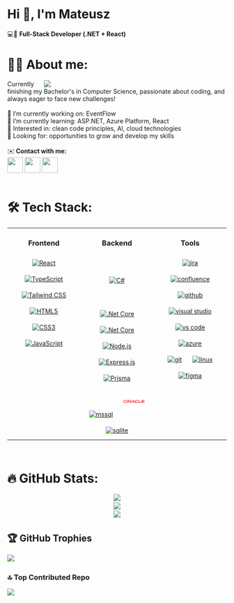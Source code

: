 # Hi 👋, I'm Mateusz</h1>
💻🚀 <b>Full-Stack Developer (.NET + React)</b>

# 👨‍💻 About me:
<img align="right" src="https://user-images.githubusercontent.com/74038190/225813708-98b745f2-7d22-48cf-9150-083f1b00d6c9.gif" width="420">
<div align="right" width="100"></div>
Currently finishing my Bachelor's in Computer Science, passionate about coding, and always eager to face new challenges!
<br/><br/>
🔭 I’m currently working on: EventFlow<br/>
📖 I’m currently learning: ASP.NET, Azure Platform, React <br/>
🚀 Interested in: clean code principles, AI, cloud technologies<br/>
💬 Looking for: opportunities to grow and develop my skills
<br/><br/>
✉️<b> Contact with me:</b><br/>
<a href="mailto:mateusz.strapczuk@gmail.com"><img width="36" height="36" src="https://upload.wikimedia.org/wikipedia/commons/7/7e/Gmail_icon_%282020%29.svg"/></a>
<a href="https://www.linkedin.com/in/mateuszstrapczuk/"><img width="36" height="36" src="https://upload.wikimedia.org/wikipedia/commons/c/ca/LinkedIn_logo_initials.png"/></a>
<a href="https://www.facebook.com/mateusz.strapczuk"><img width="36" height="36" src="https://upload.wikimedia.org/wikipedia/commons/5/51/Facebook_f_logo_%282019%29.svg"/></a>
<br/><br/>


# 🛠️ Tech Stack:
<table width="100%" align="center"><tr><td valign="top" align="center" width="33%">

### Frontend  
<div align="center">
<a href="https://reactjs.org/" target="_blank"><img style="margin: 10px" src="https://profilinator.rishav.dev/skills-assets/react-original-wordmark.svg" alt="React" height="50" /></a>
<a href="https://www.typescriptlang.org/" target="_blank"><img style="margin: 10px" src="https://profilinator.rishav.dev/skills-assets/typescript-original.svg" alt="TypeScript" height="50" /></a>
<a href="https://www.tailwindcss.com/" target="_blank"><img style="margin: 10px" src="https://profilinator.rishav.dev/skills-assets/tailwindcss.svg" alt="Tailwind CSS" height="50" /></a><br/>   
<a href="https://en.wikipedia.org/wiki/HTML5" target="_blank"><img style="margin: 10px" src="https://profilinator.rishav.dev/skills-assets/html5-original-wordmark.svg" alt="HTML5" height="50" /></a>  
<a href="https://www.w3schools.com/css/" target="_blank"><img style="margin: 10px" src="https://profilinator.rishav.dev/skills-assets/css3-original-wordmark.svg" alt="CSS3" height="50" /></a>  
<a href="https://www.javascript.com/" target="_blank"><img style="margin: 10px" src="https://profilinator.rishav.dev/skills-assets/javascript-original.svg" alt="JavaScript" height="50" /></a>  

</td><td valign="top" align="center" width="33%">



### Backend  
<div align="center">  
<a href="https://docs.microsoft.com/en-us/dotnet/csharp/" target="_blank"><img style="margin: 50px" src="https://profilinator.rishav.dev/skills-assets/csharp-original.svg" alt="C#" height="50" /></a>  
<a href="https://dotnet.microsoft.com/download" target="_blank"><img style="margin: 10px" src="https://profilinator.rishav.dev/skills-assets/dotnetcore.png" alt=".Net Core" height="50" /></a>  
  <a href="https://learn.microsoft.com/en-us/ef/core/" target="_blank"><img style="margin: 10px" src="https://github.com/campusMVP/dotnetCoreLogoPack/blob/master/Entity%20Framework%20Core/Bitmap%20RGB/Bitmap-MEDIUM_Entity-Framework-Core-Logo_2colors_Square_Boxed_RGB.png" alt=".Net Core" height="50" /></a> <br/>
<a href="https://nodejs.org/" target="_blank"><img style="margin: 10px" src="https://profilinator.rishav.dev/skills-assets/nodejs-original-wordmark.svg" alt="Node.js" height="50" /></a>  
<a href="https://expressjs.com/" target="_blank"><img style="margin: 10px" src="https://profilinator.rishav.dev/skills-assets/express-original-wordmark.svg" alt="Express.js" height="50" /></a>  
<a href="https://www.prisma.io/" target="_blank"><img style="margin: 10px" src="https://profilinator.rishav.dev/skills-assets/prisma.png" alt="Prisma" height="50" /></a><br/>
<a target="_blank" href="https://learn.microsoft.com/en-us/sql/?view=sql-server-ver16"><img style="margin: 10px" height="50" src="https://www.svgrepo.com/show/303229/microsoft-sql-server-logo.svg" alt="mssql" /></a>
<a target="_blank" href="https://docs.oracle.com/en/"><img style="margin: 10px" height="50" src="https://raw.githubusercontent.com/devicons/devicon/master/icons/oracle/oracle-original.svg" alt="oracle" /></a>
<a target="_blank" href="https://www.sqlite.org/"><img style="margin: 10px" height="50" src="https://www.vectorlogo.zone/logos/sqlite/sqlite-icon.svg" alt="sqlite" /></a>
</div>
</div>


</td><td valign="top" align="center" width="33%">



### Tools  
<div align="center">  
  <a target="_blank" href="https://www.atlassian.com/software/jira"><img style="margin: 10px" height="50" src="https://cdn.jsdelivr.net/gh/devicons/devicon/icons/jira/jira-original.svg" alt="jira"/></a>
  <a target="_blank" href="https://www.atlassian.com/software/confluence"><img style="margin: 10px" height="50" src="https://cdn.jsdelivr.net/gh/devicons/devicon/icons/confluence/confluence-original.svg" alt="confluence"/></a>
    <a target="_blank" href="https://github.com/"><img style="margin: 10px" height="50" src="https://cdn.jsdelivr.net/gh/devicons/devicon/icons/github/github-original.svg" alt="github"/></a><br/>
      <a target="_blank" href="https://visualstudio.microsoft.com/"><img style="margin: 10px" height="50" src="https://cdn.jsdelivr.net/gh/devicons/devicon/icons/visualstudio/visualstudio-plain.svg" alt="visual studio"/></a>
      <a target="_blank" href="https://code.visualstudio.com/"><img style="margin: 10px" height="50" src="https://cdn.jsdelivr.net/gh/devicons/devicon/icons/vscode/vscode-original.svg" alt="vs code"/></a>
            <a target="_blank" href="https://azure.microsoft.com/"><img style="margin: 10px" height="50" src="https://cdn.jsdelivr.net/gh/devicons/devicon/icons/azure/azure-original.svg" alt="azure"/></a><br/>
<a target="_blank" href="https://git-scm.com/"><img style="margin: 10px" height="50" src="https://cdn.jsdelivr.net/gh/devicons/devicon/icons/git/git-original.svg" alt="git"/></a>
<a target="_blank" href="#"><img style="margin: 10px" height="50" src="https://cdn.jsdelivr.net/gh/devicons/devicon/icons/linux/linux-original.svg" alt="linux"/></a>
  <a target="_blank" href="https://www.figma.com/"><img style="margin: 10px" height="50" src="https://profilinator.rishav.dev/skills-assets/figma-icon.svg" alt="figma"/></a>
</div>

</td></tr></table>  

<br/>  


# 🔥 GitHub Stats:
<div align="center">
  <img src="https://github-readme-stats.vercel.app/api?username=Blackkoutt&theme=monokai&hide_border=false&include_all_commits=false&count_private=false"/><br/>
  <img src="https://nirzak-streak-stats.vercel.app/?user=Blackkoutt&theme=monokai&hide_border=false"/><br/>
  <img src="https://github-readme-stats.vercel.app/api/top-langs/?username=Blackkoutt&theme=monokai&hide_border=false&include_all_commits=false&count_private=false&layout=compact"/><br/>
</div>


## 🏆 GitHub Trophies
![](https://github-profile-trophy.vercel.app/?username=Blackkoutt&theme=radical&no-frame=false&no-bg=false&margin-w=4)

### 🔝 Top Contributed Repo
![](https://github-contributor-stats.vercel.app/api?username=Blackkoutt&limit=5&theme=monokai&combine_all_yearly_contributions=true)


